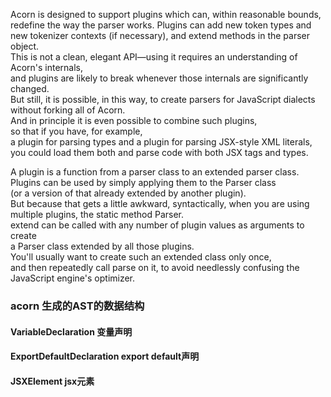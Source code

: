 Acorn is designed to support plugins which can, within reasonable bounds,  
redefine the way the parser works. Plugins can add new token types and  
new tokenizer contexts (if necessary), and extend methods in the parser object.  
This is not a clean, elegant API—using it requires an understanding of Acorn's internals,  
and plugins are likely to break whenever those internals are significantly changed.  
But still, it is possible, in this way, to create parsers for JavaScript dialects without 
forking all of Acorn.  
And in principle it is even possible to combine such plugins,  
so that if you have, for example,  
a plugin for parsing types and a plugin for parsing JSX-style XML literals,  
you could load them both and parse code with both JSX tags and types.

A plugin is a function from a parser class to an extended parser class.  
Plugins can be used by simply applying them to the Parser class  
(or a version of that already extended by another plugin).  
But because that gets a little awkward, syntactically, 
when you are using multiple plugins, the static method Parser.  
extend can be called with any number of plugin values as arguments to create  
a Parser class extended by all those plugins.  
You'll usually want to create such an extended class only once,  
and then repeatedly call parse on it, 
to avoid needlessly confusing the JavaScript engine's optimizer.


### acorn 生成的AST的数据结构

#### VariableDeclaration 变量声明
#### ExportDefaultDeclaration export default声明
#### JSXElement jsx元素
